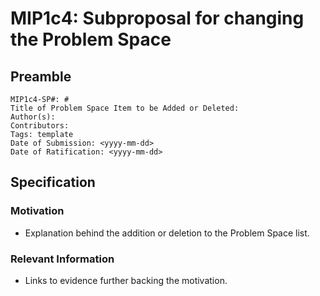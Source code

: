 # MIP1c4: Subproposal for changing the Problem Space

## Preamble
```
MIP1c4-SP#: # 
Title of Problem Space Item to be Added or Deleted:
Author(s):
Contributors:
Tags: template
Date of Submission: <yyyy-mm-dd>
Date of Ratification: <yyyy-mm-dd>
```
## Specification
    
### Motivation
- Explanation behind the addition or deletion to the Problem Space list. 

### Relevant Information
-  Links to evidence further backing the motivation.
